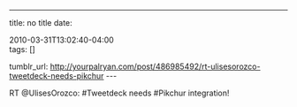 ---
title: no title
date:

 2010-03-31T13:02:40-04:00  
tags:  []

tumblr_url:
http://yourpalryan.com/post/486985492/rt-ulisesorozco-tweetdeck-needs-pikchur
\-\--

RT \@UlisesOrozco: \#Tweetdeck needs \#Pikchur integration!

